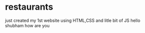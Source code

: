 # restaurants
just created my 1st website using HTML,CSS and litle bit of JS 
hello shubham how are you 